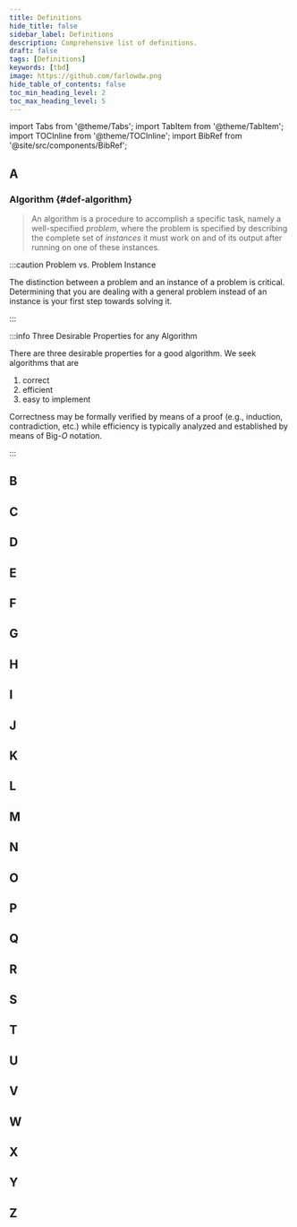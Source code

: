 ```yaml
---
title: Definitions
hide_title: false
sidebar_label: Definitions
description: Comprehensive list of definitions.
draft: false
tags: [Definitions]
keywords: [tbd]
image: https://github.com/farlowdw.png
hide_table_of_contents: false
toc_min_heading_level: 2
toc_max_heading_level: 5
---
```


import Tabs from '@theme/Tabs';
import TabItem from '@theme/TabItem';
import TOCInline from '@theme/TOCInline';
import BibRef from '@site/src/components/BibRef';

## A

### Algorithm {#def-algorithm}

> An algorithm is a procedure to accomplish a specific task, namely a well-specified *problem*, where the problem is specified by describing the complete set of *instances* it must work on and of its output after running on one of these instances.

:::caution Problem vs. Problem Instance

The distinction between a problem and an instance of a problem is critical. Determining that you are dealing with a general problem instead of an instance is your first step towards solving it.

:::

:::info Three Desirable Properties for any Algorithm

There are three desirable properties for a good algorithm. We seek algorithms that are

1. correct
2. efficient
3. easy to implement

Correctness may be formally verified by means of a proof (e.g., induction, contradiction, etc.) while efficiency is typically analyzed and established by means of Big-$O$ notation.

:::

## B



## C



## D



## E



## F



## G



## H



## I



## J



## K



## L



## M



## N



## O



## P



## Q



## R



## S



## T



## U



## V



## W



## X



## Y



## Z



